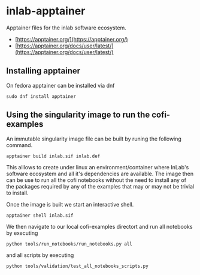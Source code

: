 # inlab-apptainer

Apptainer files for the inlab software ecosystem. 

- [https://apptainer.org/](https://apptainer.org/)
- [https://apptainer.org/docs/user/latest/](https://apptainer.org/docs/user/latest/)

## Installing apptainer

On fedora apptainer can be installed via dnf

```
sudo dnf install apptainer
```

## Using the singularity image to run the cofi-examples

An immutable singularity image file can be built by runing the following command. 

```
apptainer build inlab.sif inlab.def
```

This alllows to create under linux an environment/container where InLab's software ecosystem and all it's dependencies are available. The image then can be use to run all the cofi notebooks without the need to install any of the packages required by any of the examples that may or may not be trivial to install. 

Once the image is built we start an interactive shell. 

```
apptainer shell inlab.sif
```

We then navigate to our local cofi-examples directort and  run all notebooks by executing

```
python tools/run_notebooks/run_notebooks.py all
```

and all scripts by executing
```
python tools/validation/test_all_notebooks_scripts.py
```
